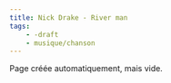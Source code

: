```yaml
---
title: Nick Drake - River man
tags:
    - -draft
    - musique/chanson
---
```


Page créée automatiquement, mais vide.
